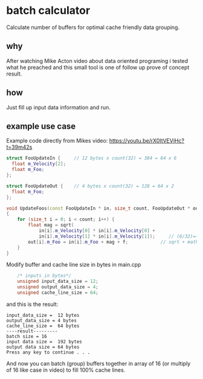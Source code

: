 # batch calculator

Calculate number of buffers for optimal cache friendly data grouping.

## why

After watching Mike Acton video about data oriented programing i tested what he preached and this small tool is one of follow up prove of concept result.

## how

Just fill up input data information and run.

## example use case

Example code directly from Mikes video: https://youtu.be/rX0ItVEVjHc?t=39m42s
```c++
struct FooUpdateIn {     // 12 bytes x count(32) = 384 = 64 x 6
  float m_Velocity[2];
  float m_Foo;
};

struct FooUpdateOut {    // 4 bytes x count(32) = 128 = 64 x 2
  float m_Foo;
};

void UpdateFoos(const FooUpdateIn * in, size_t count, FooUpdateOut * out, float f)
{
    for (size_t i = 0; i < count; i++) {
        float mag = sqrt(
            in[i].m_Velocity[0] * in[i].m_Velocity[0] +
            in[i].m_Velocity[1] * in[i].m_Velocity[1]);     // (6/32)=~5.33 loop/cache line
        out[i].m_Foo = in[i].m_Foo + mag + f;            // sqrt + math = ~40x5.33= 213.33 cycles/cache line
    }
}
```

Modify buffer and cache line size in bytes in main.cpp
```c++
    /* inputs in bytes*/
    unsigned input_data_size = 12;
    unsigned output_data_size = 4;
    unsigned cache_line_size = 64;
```

and this is the result:
```
input_data_size =  12 bytes
output_data_size = 4 bytes
cache_line_size =  64 bytes
----result---------
batch size = 16
input data size =  192 bytes
output data size = 64 bytes
Press any key to continue . . .
```

And now you can batch (group) buffers together in array of 16 (or multiply of 16 like case in video) to fill 100% cache lines.
